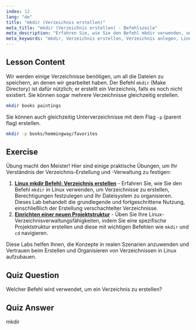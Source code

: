 ```yaml
---
index: 12
lang: "de"
title: "mkdir (Verzeichnis erstellen)"
meta_title: "mkdir (Verzeichnis erstellen) - Befehlszeile"
meta_description: "Erfahren Sie, wie Sie den Befehl mkdir verwenden, um Verzeichnisse und Unterverzeichnisse in Linux zu erstellen. Dieses anfängerfreundliche Tutorial hilft Ihnen, Dateien effizient zu organisieren."
meta_keywords: "mkdir, Verzeichnis erstellen, Verzeichnis anlegen, Linux-Befehle, Linux-Tutorial, Linux für Anfänger, Linux-Anleitung"
---
```


## Lesson Content

Wir werden einige Verzeichnisse benötigen, um all die Dateien zu speichern, an denen wir gearbeitet haben. Der Befehl `mkdir` (Make Directory) ist dafür nützlich; er erstellt ein Verzeichnis, falls es noch nicht existiert. Sie können sogar mehrere Verzeichnisse gleichzeitig erstellen.

```bash
mkdir books paintings
```

Sie können auch gleichzeitig Unterverzeichnisse mit dem Flag `-p` (parent flag) erstellen.

```bash
mkdir -p books/hemmingway/favorites
```

## Exercise

Übung macht den Meister! Hier sind einige praktische Übungen, um Ihr Verständnis der Verzeichnis-Erstellung und -Verwaltung zu festigen:

1. **[Linux mkdir Befehl: Verzeichnis erstellen](https://labex.io/de/labs/linux-linux-mkdir-command-directory-creating-209739)** - Erfahren Sie, wie Sie den Befehl `mkdir` in Linux verwenden, um Verzeichnisse zu erstellen, Berechtigungen festzulegen und Ihr Dateisystem zu organisieren. Dieses Lab behandelt die grundlegende und fortgeschrittene Nutzung, einschließlich der Erstellung verschachtelter Verzeichnisse.
2. **[Einrichten einer neuen Projektstruktur](https://labex.io/de/labs/linux-setting-up-a-new-project-structure-387859)** - Üben Sie Ihre Linux-Verzeichnisverwaltungsfähigkeiten, indem Sie eine spezifische Projektstruktur erstellen und diese mit wichtigen Befehlen wie `mkdir` und `cd` navigieren.

Diese Labs helfen Ihnen, die Konzepte in realen Szenarien anzuwenden und Vertrauen beim Erstellen und Organisieren von Verzeichnissen in Linux aufzubauen.

## Quiz Question

Welcher Befehl wird verwendet, um ein Verzeichnis zu erstellen?

## Quiz Answer

mkdir
